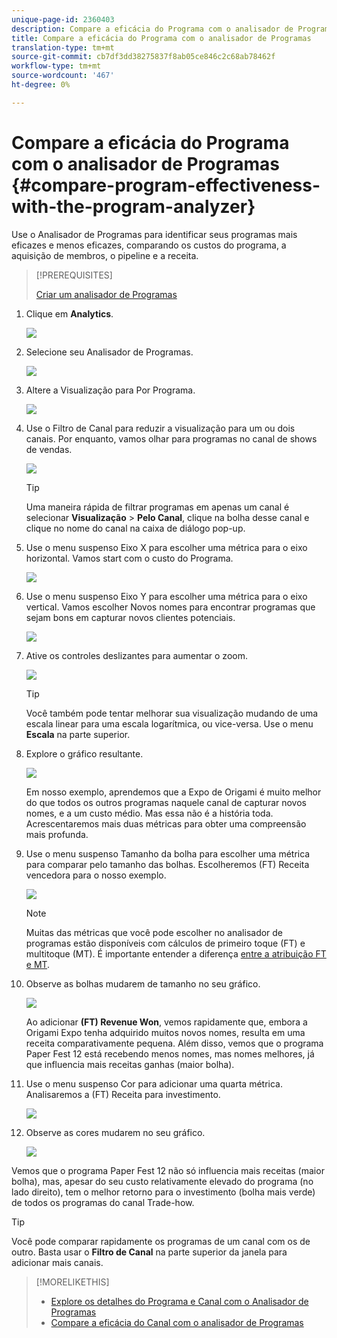 ```yaml
---
unique-page-id: 2360403
description: Compare a eficácia do Programa com o analisador de Programas - Documentos de marketing - Documentação do produto
title: Compare a eficácia do Programa com o analisador de Programas
translation-type: tm+mt
source-git-commit: cb7df3dd38275837f8ab05ce846c2c68ab78462f
workflow-type: tm+mt
source-wordcount: '467'
ht-degree: 0%

---
```



# Compare a eficácia do Programa com o analisador de Programas {#compare-program-effectiveness-with-the-program-analyzer}

Use o Analisador de Programas para identificar seus programas mais eficazes e menos eficazes, comparando os custos do programa, a aquisição de membros, o pipeline e a receita.

>[!PREREQUISITES]
>
>[Criar um analisador de Programas](/help/marketo/product-docs/reporting/revenue-cycle-analytics/program-analytics/create-a-program-analyzer.md)

1. Clique em **Analytics**.

   ![](assets/image2014-9-17-18-3a50-3a30.png)

1. Selecione seu Analisador de Programas.

   ![](assets/image2014-9-17-18-3a50-3a37.png)

1. Altere a Visualização para Por Programa.

   ![](assets/image2014-9-17-18-3a50-3a44.png)

1. Use o Filtro de Canal para reduzir a visualização para um ou dois canais. Por enquanto, vamos olhar para programas no canal de shows de vendas.

   ![](assets/image2014-9-17-18-3a51-3a2.png)

   >[!TIP]
   >
   >Uma maneira rápida de filtrar programas em apenas um canal é selecionar **Visualização** > **Pelo Canal**, clique na bolha desse canal e clique no nome do canal na caixa de diálogo pop-up.

1. Use o menu suspenso Eixo X para escolher uma métrica para o eixo horizontal. Vamos start com o custo do Programa.

   ![](assets/image2014-9-17-18-3a52-3a16.png)

1. Use o menu suspenso Eixo Y para escolher uma métrica para o eixo vertical. Vamos escolher Novos nomes para encontrar programas que sejam bons em capturar novos clientes potenciais.

   ![](assets/image2014-9-17-18-3a52-3a26.png)

1. Ative os controles deslizantes para aumentar o zoom.

   ![](assets/image2014-9-17-18-3a53-3a9.png)

   >[!TIP]
   >
   >Você também pode tentar melhorar sua visualização mudando de uma escala linear para uma escala logarítmica, ou vice-versa. Use o menu **Escala** na parte superior.

1. Explore o gráfico resultante.

   ![](assets/image2014-9-17-18-3a53-3a49.png)

   Em nosso exemplo, aprendemos que a Expo de Origami é muito melhor do que todos os outros programas naquele canal de capturar novos nomes, e a um custo médio. Mas essa não é a história toda. Acrescentaremos mais duas métricas para obter uma compreensão mais profunda.

1. Use o menu suspenso Tamanho da bolha para escolher uma métrica para comparar pelo tamanho das bolhas. Escolheremos (FT) Receita vencedora para o nosso exemplo.

   ![](assets/image2014-9-17-18-3a54-3a25.png)

   >[!NOTE]
   >
   >Muitas das métricas que você pode escolher no analisador de programas estão disponíveis com cálculos de primeiro toque (FT) e multitoque (MT). É importante entender a diferença [entre a atribuição FT e MT](/help/marketo/product-docs/reporting/revenue-cycle-analytics/revenue-tools/attribution/understanding-attribution.md).

1. Observe as bolhas mudarem de tamanho no seu gráfico.

   ![](assets/image2014-9-17-18-3a54-3a57.png)

   Ao adicionar **(FT) Revenue Won**, vemos rapidamente que, embora a Origami Expo tenha adquirido muitos novos nomes, resulta em uma receita comparativamente pequena. Além disso, vemos que o programa Paper Fest 12 está recebendo menos nomes, mas nomes melhores, já que influencia mais receitas ganhas (maior bolha).

1. Use o menu suspenso Cor para adicionar uma quarta métrica. Analisaremos a (FT) Receita para investimento.

   ![](assets/image2014-9-17-18-3a55-3a33.png)

1. Observe as cores mudarem no seu gráfico.

   ![](assets/image2014-9-17-18-3a55-3a47.png)

Vemos que o programa Paper Fest 12 não só influencia mais receitas (maior bolha), mas, apesar do seu custo relativamente elevado do programa (no lado direito), tem o melhor retorno para o investimento (bolha mais verde) de todos os programas do canal Trade-how.

>[!TIP]
>
>Você pode comparar rapidamente os programas de um canal com os de outro. Basta usar o **Filtro de Canal** na parte superior da janela para adicionar mais canais.

>[!MORELIKETHIS]
>
>* [Explore os detalhes do Programa e Canal com o Analisador de Programas](/help/marketo/product-docs/reporting/revenue-cycle-analytics/program-analytics/explore-program-and-channel-details-with-the-program-analyzer.md)
>* [Compare a eficácia do Canal com o analisador de Programas](/help/marketo/product-docs/reporting/revenue-cycle-analytics/program-analytics/compare-channel-effectiveness-with-the-program-analyzer.md)


